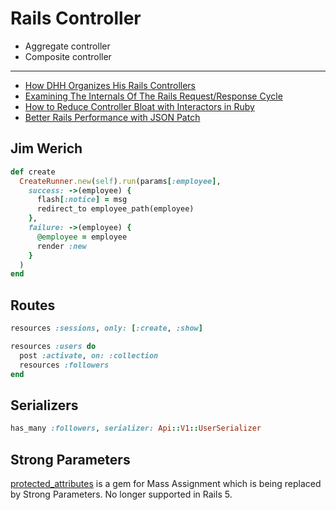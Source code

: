 # Rails Controller

* Aggregate controller
* Composite controller

---

* [How DHH Organizes His Rails Controllers](http://jeromedalbert.com/how-dhh-organizes-his-rails-controllers/)
* [Examining The Internals Of The Rails Request/Response Cycle](http://www.rubypigeon.com/posts/examining-internals-of-rails-request-response-cycle/)
* [How to Reduce Controller Bloat with Interactors in Ruby](https://semaphoreci.com/community/tutorials/how-to-reduce-controller-bloat-with-interactors-in-ruby)
* [Better Rails Performance with JSON Patch](https://formapi.io/blog/posts/json-patch-with-rails-5-and-react/)

## Jim Werich

```ruby
def create
  CreateRunner.new(self).run(params[:employee],
    success: ->(employee) {
      flash[:notice] = msg
      redirect_to employee_path(employee)
    },
    failure: ->(employee) {
      @employee = employee
      render :new
    }
  )
end
```

## Routes

```ruby
resources :sessions, only: [:create, :show]

resources :users do
  post :activate, on: :collection
  resources :followers
end
```

## Serializers

```ruby
has_many :followers, serializer: Api::V1::UserSerializer
```

## Strong Parameters

[protected_attributes](https://github.com/rails/protected_attributes) is a gem for Mass Assignment which is being replaced by Strong Parameters. No longer supported in Rails 5.


